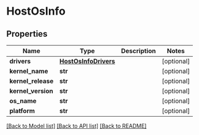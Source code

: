 # HostOsInfo

## Properties
Name | Type | Description | Notes
------------ | ------------- | ------------- | -------------
**drivers** | [**HostOsInfoDrivers**](HostOsInfoDrivers.md) |  | [optional] 
**kernel_name** | **str** |  | [optional] 
**kernel_release** | **str** |  | [optional] 
**kernel_version** | **str** |  | [optional] 
**os_name** | **str** |  | [optional] 
**platform** | **str** |  | [optional] 

[[Back to Model list]](../README.md#documentation-for-models) [[Back to API list]](../README.md#documentation-for-api-endpoints) [[Back to README]](../README.md)

